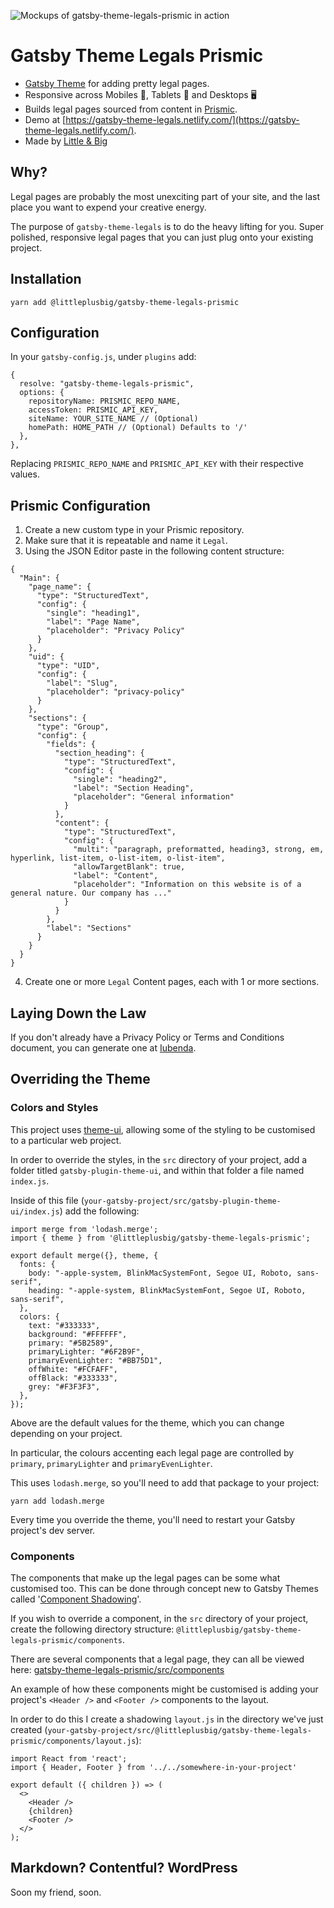 ![Mockups of gatsby-theme-legals-prismic in action](https://raw.githubusercontent.com/AllanPooley/gatsby-theme-legals-demo/master/src/assets/images/gatsby-theme-legals-prismic-mockup.jpg)

# Gatsby Theme Legals Prismic

- [Gatsby Theme](https://www.gatsbyjs.org/docs/themes/what-are-gatsby-themes/) for adding pretty legal pages.
- Responsive across Mobiles 📱, Tablets 💊 and Desktops 🖥️
- Builds legal pages sourced from content in [Prismic](https://prismic.io/).
- Demo at [https://gatsby-theme-legals.netlify.com/](https://gatsby-theme-legals.netlify.com/).
- Made by [Little & Big](https://www.littleandbig.com.au/)

## Why?

Legal pages are probably the most unexciting part of your site, and the last place you want to expend your creative energy.

The purpose of `gatsby-theme-legals` is to do the heavy lifting for you. Super polished, responsive legal pages that you can just plug onto your existing project.

## Installation

```
yarn add @littleplusbig/gatsby-theme-legals-prismic
```

## Configuration

In your `gatsby-config.js`, under `plugins` add:

```
{
  resolve: "gatsby-theme-legals-prismic",
  options: {
    repositoryName: PRISMIC_REPO_NAME,
    accessToken: PRISMIC_API_KEY,
    siteName: YOUR_SITE_NAME // (Optional)
    homePath: HOME_PATH // (Optional) Defaults to '/'
  },
},
```

Replacing `PRISMIC_REPO_NAME` and `PRISMIC_API_KEY` with their respective values.

## Prismic Configuration

1. Create a new custom type in your Prismic repository.
2. Make sure that it is repeatable and name it `Legal`.
3. Using the JSON Editor paste in the following content structure:

```
{
  "Main": {
    "page_name": {
      "type": "StructuredText",
      "config": {
        "single": "heading1",
        "label": "Page Name",
        "placeholder": "Privacy Policy"
      }
    },
    "uid": {
      "type": "UID",
      "config": {
        "label": "Slug",
        "placeholder": "privacy-policy"
      }
    },
    "sections": {
      "type": "Group",
      "config": {
        "fields": {
          "section_heading": {
            "type": "StructuredText",
            "config": {
              "single": "heading2",
              "label": "Section Heading",
              "placeholder": "General information"
            }
          },
          "content": {
            "type": "StructuredText",
            "config": {
              "multi": "paragraph, preformatted, heading3, strong, em, hyperlink, list-item, o-list-item, o-list-item",
              "allowTargetBlank": true,
              "label": "Content",
              "placeholder": "Information on this website is of a general nature. Our company has ..."
            }
          }
        },
        "label": "Sections"
      }
    }
  }
}
```

4. Create one or more `Legal` Content pages, each with 1 or more sections.

## Laying Down the Law

If you don't already have a Privacy Policy or Terms and Conditions document, you can generate one at [Iubenda](https://www.iubenda.com/).

## Overriding the Theme

### Colors and Styles

This project uses [theme-ui](https://theme-ui.com/), allowing some of the styling to be customised to a particular web project.

In order to override the styles, in the `src` directory of your project, add a folder titled `gatsby-plugin-theme-ui`, and within that folder a file named `index.js`.

Inside of this file (`your-gatsby-project/src/gatsby-plugin-theme-ui/index.js`) add the following:

```
import merge from 'lodash.merge';
import { theme } from '@littleplusbig/gatsby-theme-legals-prismic';

export default merge({}, theme, {
  fonts: {
    body: "-apple-system, BlinkMacSystemFont, Segoe UI, Roboto, sans-serif",
    heading: "-apple-system, BlinkMacSystemFont, Segoe UI, Roboto, sans-serif",
  },
  colors: {
    text: "#333333",
    background: "#FFFFFF",
    primary: "#5B2589",
    primaryLighter: "#6F2B9F",
    primaryEvenLighter: "#BB75D1",
    offWhite: "#FCFAFF",
    offBlack: "#333333",
    grey: "#F3F3F3",
  },
});
```

Above are the default values for the theme, which you can change depending on your project.

In particular, the colours accenting each legal page are controlled by `primary`, `primaryLighter` and `primaryEvenLighter`.

This uses `lodash.merge`, so you'll need to add that package to your project:

```
yarn add lodash.merge
```

Every time you override the theme, you'll need to restart your Gatsby project's dev server.

### Components

The components that make up the legal pages can be some what customised too. This can be done through concept new to Gatsby Themes called '[Component Shadowing](https://www.gatsbyjs.org/blog/2019-04-29-component-shadowing/)'.

If you wish to override a component, in the `src` directory of your project, create the following directory structure: `@littleplusbig/gatsby-theme-legals-prismic/components`.

There are several components that a legal page, they can all be viewed here: [gatsby-theme-legals-prismic/src/components](https://github.com/littleplusbig/gatsby-theme-legals-prismic/tree/master/src/components)

An example of how these components might be customised is adding your project's `<Header />` and `<Footer />` components to the layout.

In order to do this I create a shadowing `layout.js` in the directory we've just created (`your-gatsby-project/src/@littleplusbig/gatsby-theme-legals-prismic/components/layout.js`):

```
import React from 'react';
import { Header, Footer } from '../../somewhere-in-your-project'

export default ({ children }) => (
  <>
    <Header />
    {children}
    <Footer />
  </>
);
```

## Markdown? Contentful? WordPress

Soon my friend, soon.
